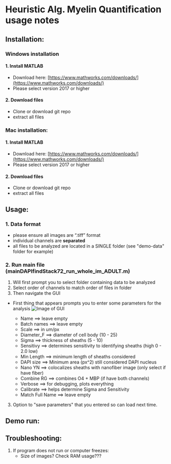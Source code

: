 # **Heuristic Alg. Myelin Quantification usage notes**


## Installation:
### **Windows installation**
  #### 1.	Install MATLAB
  * Download here: [https://www.mathworks.com/downloads/](https://www.mathworks.com/downloads/)
  * Please select version 2017 or higher
        
  #### 2.	Download files
  * Clone or download git repo
  * extract all files
         
   
### **Mac installation:**
  #### 1.	Install MATLAB
  * Download here: [https://www.mathworks.com/downloads/](https://www.mathworks.com/downloads/)
  * Please select version 2017 or higher
        
  #### 2.	Download files
  * Clone or download git repo
  * extract all files


## Usage:
  ### 1.	Data format
   * please ensure all images are “.tiff” format
   *	individual channels are **separated**
   *	all files to be analyzed are located in a SINGLE folder (see "demo-data" folder for example)

  ### 2.	Run main file (mainDAPIfindStack72_run_whole_im_ADULT.m)
   1. Will first prompt you to select folder containing data to be analyzed
   2. Select order of channels to match order of files in folder
   3. Then navigate the GUI
   * First thing that appears prompts you to enter some parameters for the analysis
   ![Image of GUI](https://github.com/yxu233/Myelin/blob/master/Heuristic_algorithm/Images/GUI.PNG)
   
     * Name ==> leave empty
     * Batch names ==> leave empty
     * Scale ==> in um/px
     * Diameter_F ==> diameter of cell body (10 - 25)
     * Sigma ==> thickness of sheaths (5 - 10)
     * Sensitivy ==> determines sensitivity to identifying sheaths (high 0 - 2.0 low)
     * Min Length ==> minimum length of sheaths considered
     * DAPI size ==> Minimum area (px^2) still considered DAPI nucleus
     * Nano YN ==> colocalizes sheaths with nanofiber image (only select if have fiber)
     * Combine RG ==> combines O4 + MBP (if have both channels)
     * Verbose ==> for debugging, plots everything
     * Calibrate ==> helps determine Sigma and Sensitivity
     * Match Full Name ==> leave empty
  
   3. Option to "save parameters" that you entered so can load next time.

## Demo run:


## Troubleshooting:
1.	If program does not run or computer freezes:
    * Size of images? Check RAM usage???

